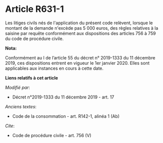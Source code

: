 # Article R631-1

Les litiges civils nés de l'application du présent code relèvent, lorsque le montant de la demande n'excède pas 5 000 euros,
des règles relatives à la saisine par requête conformément aux dispositions des articles 756 à 759 du code de procédure
civile.

**Nota:**

Conformément au I de l’article 55 du décret n° 2019-1333 du 11 décembre 2019, ces dispositions entrent en vigueur le 1er
janvier 2020. Elles sont applicables aux instances en cours à cette date.

**Liens relatifs à cet article**

_Modifié par_:

  - Décret n°2019-1333 du 11 décembre 2019 - art. 17

_Anciens textes_:

  - Code de la consommation - art. R142-1, alinéa 1 (Ab)

_Cite_:

  - Code de procédure civile - art. 756 (V)

